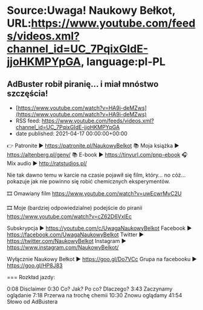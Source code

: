 # Source:Uwaga! Naukowy Bełkot, URL:https://www.youtube.com/feeds/videos.xml?channel_id=UC_7PqixGIdE-jjoHKMPYpGA, language:pl-PL

## AdBuster robił piranię... i miał mnóstwo szczęścia!
 - [https://www.youtube.com/watch?v=HA9i-deMZws](https://www.youtube.com/watch?v=HA9i-deMZws)
 - RSS feed: https://www.youtube.com/feeds/videos.xml?channel_id=UC_7PqixGIdE-jjoHKMPYpGA
 - date published: 2021-04-17 00:00:00+00:00

👉 Patronite ► https://patronite.pl/NaukowyBelkot 
📚 Moja książka ► https://altenberg.pl/geny/
📚 E-book ► https://tinyurl.com/pnp-ebook
🎧 Mix audio ► http://ratstudios.pl/

Nie tak dawno temu w karcie na czasie pojawił się film, który... no cóż... pokazuje jak nie powinno się robić chemicznych eksperymentów.

🎞 Omawiany film
https://www.youtube.com/watch?v=uwEcwrMvC2U

🎞 Moje (bardziej odpowiedzialne) podejście do piranii
https://www.youtube.com/watch?v=cZ62D6VxlEc

Subskrypcja ► https://youtube.com/c/UwagaNaukowyBelkot
Facebook ► https://facebook.com/UwagaNaukowyBelkot
Twitter ► https://twitter.com/NaukowyBelkot
Instagram ► https://www.instagram.com/NaukowyBelkot/

Wyłącznie Naukowy Bełkot ► https://goo.gl/Do7VCc
Grupa na facebooku ► https://goo.gl/HP8J83

===
Rozkład jazdy:

0:08 Disclaimer
0:30 Co? Jak? Po co? Dlaczego?
3:43 Zaczynamy oglądanie
7:18 Przerwa na trochę chemii
10:30 Znowu oglądamy
41:54 Słowo od AdBustera

